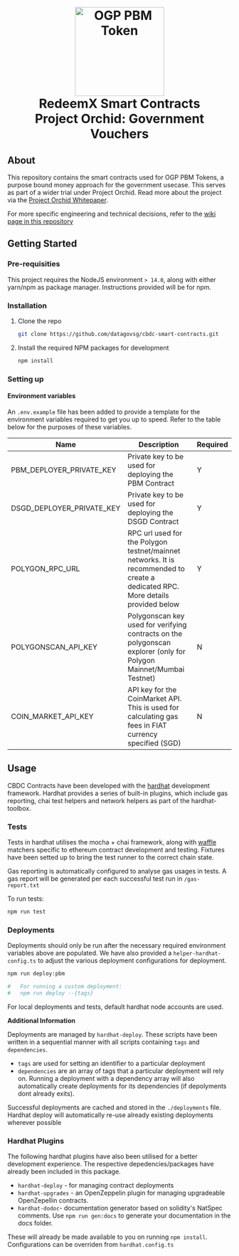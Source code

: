 <h1 align="center">
  <br>
  <a href="https://github.com/opengovsg/cbdc-smart-contracts/wiki" width="2000"><img src="https://user-images.githubusercontent.com/28633094/205862423-648d3290-a9fe-46aa-9730-f88857bad81b.png" alt="OGP PBM Token"  width="200"></a>
  <br>
  RedeemX Smart Contracts
  <br>
  Project Orchid: Government Vouchers
</h1>

## About

This repository contains the smart contracts used for OGP PBM Tokens, a purpose bound money approach for the government usecase. This serves as part of a wider trial under Project Orchid. Read more about the project via the [Project Orchid Whitepaper](https://www.mas.gov.sg/publications/monographs-or-information-paper/2022/project-orchid-whitepaper). 

For more specific engineering and technical decisions, refer to the [wiki page in this repository ](https://github.com/opengovsg/cbdc-smart-contracts/wiki)


## Getting Started

### Pre-requisities
This project requires the NodeJS environment `> 14.0`, along with either yarn/npm as package manager. Instructions provided will be for npm. 



### Installation

1. Clone the repo
   ```sh
   git clone https://github.com/datagovsg/cbdc-smart-contracts.git
   ```
2. Install the required NPM packages for development
   ```sh
   npm install
   ```

### Setting up

#### Environment variables
An `.env.example` file has been added to provide a template for the environment variables required to get you up to speed. Refer to the table below for the purposes of these variables.

| Name                      | Description                                                                                                                     | Required |
|---------------------------|---------------------------------------------------------------------------------------------------------------------------------|----------|
| PBM_DEPLOYER_PRIVATE_KEY  | Private key to be used for deploying the PBM Contract                                                                           | Y        |
| DSGD_DEPLOYER_PRIVATE_KEY | Private key to be used for deploying the DSGD Contract                                                                          | Y        |
| POLYGON_RPC_URL           | RPC url used for the Polygon testnet/mainnet networks. It is recommended to create a dedicated RPC. More details provided below | Y        |
| POLYGONSCAN_API_KEY       | Polygonscan key used for verifying contracts on the polygonscan explorer (only for Polygon Mainnet/Mumbai Testnet)              | N        |
| COIN_MARKET_API_KEY       | API key for the CoinMarket API. This is used for calculating gas fees in FIAT currency specified (SGD)                          | N        |


## Usage

CBDC Contracts have been developed with the [hardhat](https://hardhat.org/) development framework. Hardhat provides a series of built-in plugins, which include gas reporting, chai test helpers and network helpers as part of the hardhat-toolbox. 



### Tests

Tests in hardhat utilises the mocha + chai framework, along with [waffle](https://getwaffle.io/) matchers specific to ethereum contract development and testing. Fixtures have been setted up to bring the test runner to the correct chain state.

Gas reporting is automatically configured to analyse gas usages in tests. A gas report will be generated per each successful test run in `/gas-report.txt`

To run tests: 
   ```sh
   npm run test
   ```


### Deployments

Deployments should only be run after the necessary required environment variables above are populated. We have also provided a `helper-hardhat-config.ts` to adjust the various deployment configurations for deployment. 

   ```sh
   npm run deploy:pbm
   
#   For running a custom deployment: 
#   npm run deploy --{tags}
   ```
For local deployments and tests, default hardhat node accounts are used. 


**Additional Information**

Deployments are managed by `hardhat-deploy`. These scripts have been written in a sequential manner with all scripts containing `tags` and `dependencies`. 
- `tags` are used for setting an identifier to a particular deployment
- `dependencies` are an array of tags that a particular deployment will rely on. Running a deployment with a dependency array will also automatically create deployments for its dependencies (if depolyments dont already exits).


Successful deployments are cached and stored in the `./deployments` file. Hardhat deploy will automatically re-use already existing deployments wherever possible

### Hardhat Plugins
The following hardhat plugins have also been utilised for a better development experience. The respective depedencies/packages have already been included in this package. 


- `hardhat-deploy` - for managing contract deployments
- `hardhat-upgrades` - an OpenZeppelin plugin for managing upgradeable OpenZepellin contracts.
- `hardhat-dodoc`- documentation generator based on solidity's NatSpec comments. Use `npm run gen:docs` to generate your documentation in the docs folder.

These will already be made available to you on running `npm install`. Configurations can be overriden from `hardhat.config.ts`



